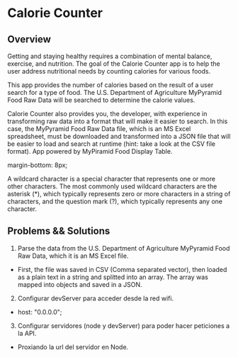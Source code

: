 # Calorie Counter
## Overview
Getting and staying healthy requires a combination of mental balance, exercise, and nutrition. The goal of the Calorie Counter app is to help the user address nutritional needs by counting calories for various foods.

This app provides the number of calories based on the result of a user search for a type of food. The U.S. Department of Agriculture MyPyramid Food Raw Data will be searched to determine the calorie values.

Calorie Counter also provides you, the developer, with experience in transforming raw data into a format that will make it easier to search. In this case, the MyPyramid Food Raw Data file, which is an MS Excel spreadsheet, must be downloaded and transformed into a JSON file that will be easier to load and search at runtime (hint: take a look at the CSV file format).
App powered by MyPiramid Food Display Table.

margin-bottom: 8px;

A wildcard character is a special character that represents one or more other characters. The most commonly used wildcard characters are the asterisk (*), which typically represents zero or more characters in a string of characters, and the question mark (?), which typically represents any one character.
## Problems && Solutions
1. Parse the data from the U.S. Department of Agriculture MyPyramid Food Raw Data, which it is an MS Excel file.
- First, the file was saved in CSV (Comma separated vector), then loaded as a plain text in a string and splitted into an array. The array was mapped into objects and saved in a JSON.
2. Configurar devServer para acceder desde la red wifi. 
- host: "0.0.0.0";
3. Configurar servidores (node y devServer) para poder hacer peticiones a la API.
- Proxiando la url del servidor en Node.